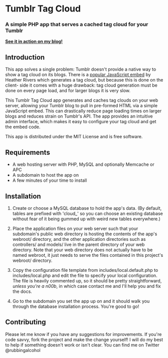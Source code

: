 Tumblr Tag Cloud
================
### A simple PHP app that serves a cached tag cloud for your Tumblr

[**See it in action on my blog!**][3]

Introduction
------------
This app solves a single problem: Tumblr doesn't provide a native way to show a
tag cloud on its blogs. There is a [popular JavaScript embed][1] by Heather
Rivers which generates a tag cloud, but because this is done on the client-
side it comes with a huge drawback: tag cloud generation must be done on every
page load, and for larger blogs it is very slow.

This Tumblr Tag Cloud app generates and caches tag clouds on your web server,
allowing your Tumblr blog to pull in pre-formed HTML via a simple JavaScript
embed. This can drastically reduce page loading times on larger blogs and
reduces strain on Tumblr's API. The app provides an intuitive admin interface,
which makes it easy to configure your tag cloud and get the embed code.

This app is distributed under the MIT License and is free software.


Requirements
------------
* A web hosting server with PHP, MySQL and optionally Memcache or APC
* A subdomain to host the app on
* A few minutes of your time to install


Installation
------------
1. Create or choose a MySQL database to hold the app's data. (By default,
tables are prefixed with 'cloud_' so you can choose an existing database
without fear of it being gummed up with weird new tables everywhere.)

2. Place the application files on your web server such that your subdomain's
public web directory is hosting the contents of the app's webroot/ directory,
and the other application directories such as controllers/ and models/ live in
the parent directory of your web directory. Note that your web directory
does not actually have to be named webroot, it just needs to serve the files
contained in this project's webroot/ directory.

3. Copy the configuration file template from includes/local.default.php to
includes/local.php and edit the file to specify your local configuration. The
file is heavily commented up, so it should be pretty straightforward, _unless
you're a n00b_, in which case contact me and I'll help you and fix the docs.

4. Go to the subdomain you set the app up on and it should walk you through
the database installation process. You're good to go!


Contributing
------------
Please let me know if you have any suggestions for improvements. If you're code
savvy, fork the project and make the change yourself! I will do my best to help
if something doesn't work or isn't clear. You can find me on Twitter
@rubbingalcohol

[1]: http://rive.rs/projects/tumblr-tag-clouds
[2]: https://github.com/lyonbros/a-frame
[3]: http://blog.rubbingalcoholic.com
